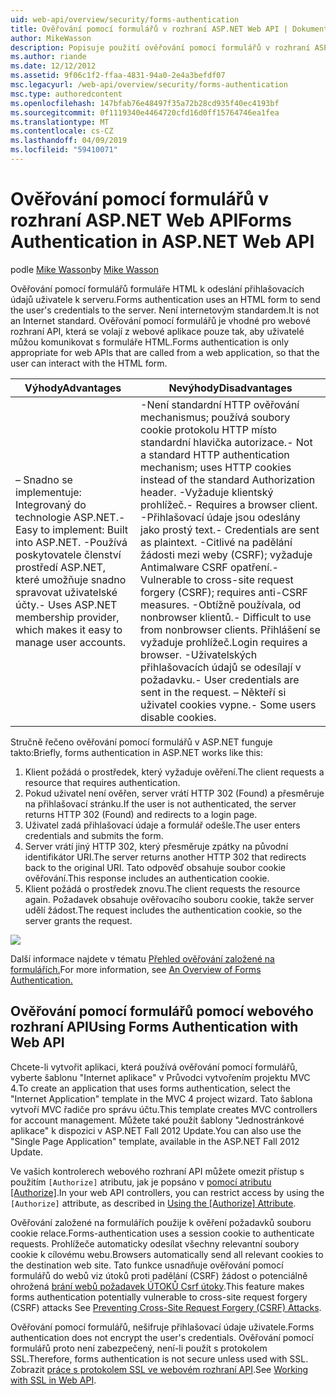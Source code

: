 ```yaml
---
uid: web-api/overview/security/forms-authentication
title: Ověřování pomocí formulářů v rozhraní ASP.NET Web API | Dokumentace Microsoftu
author: MikeWasson
description: Popisuje použití ověřování pomocí formulářů v rozhraní ASP.NET Web API.
ms.author: riande
ms.date: 12/12/2012
ms.assetid: 9f06c1f2-ffaa-4831-94a0-2e4a3befdf07
msc.legacyurl: /web-api/overview/security/forms-authentication
msc.type: authoredcontent
ms.openlocfilehash: 147bfab76e48497f35a72b28cd935f40ec4193bf
ms.sourcegitcommit: 0f1119340e4464720cfd16d0ff15764746ea1fea
ms.translationtype: MT
ms.contentlocale: cs-CZ
ms.lasthandoff: 04/09/2019
ms.locfileid: "59410071"
---
```

# <a name="forms-authentication-in-aspnet-web-api"></a><span data-ttu-id="686fe-103">Ověřování pomocí formulářů v rozhraní ASP.NET Web API</span><span class="sxs-lookup"><span data-stu-id="686fe-103">Forms Authentication in ASP.NET Web API</span></span>

<span data-ttu-id="686fe-104">podle [Mike Wasson](https://github.com/MikeWasson)</span><span class="sxs-lookup"><span data-stu-id="686fe-104">by [Mike Wasson](https://github.com/MikeWasson)</span></span>

<span data-ttu-id="686fe-105">Ověřování pomocí formulářů formuláře HTML k odeslání přihlašovacích údajů uživatele k serveru.</span><span class="sxs-lookup"><span data-stu-id="686fe-105">Forms authentication uses an HTML form to send the user's credentials to the server.</span></span> <span data-ttu-id="686fe-106">Není internetovým standardem.</span><span class="sxs-lookup"><span data-stu-id="686fe-106">It is not an Internet standard.</span></span> <span data-ttu-id="686fe-107">Ověřování pomocí formulářů je vhodné pro webové rozhraní API, která se volají z webové aplikace pouze tak, aby uživatelé můžou komunikovat s formuláře HTML.</span><span class="sxs-lookup"><span data-stu-id="686fe-107">Forms authentication is only appropriate for web APIs that are called from a web application, so that the user can interact with the HTML form.</span></span>

| <span data-ttu-id="686fe-108">Výhody</span><span class="sxs-lookup"><span data-stu-id="686fe-108">Advantages</span></span> | <span data-ttu-id="686fe-109">Nevýhody</span><span class="sxs-lookup"><span data-stu-id="686fe-109">Disadvantages</span></span> |
| --- | --- |
| <span data-ttu-id="686fe-110">– Snadno se implementuje: Integrovaný do technologie ASP.NET.</span><span class="sxs-lookup"><span data-stu-id="686fe-110">- Easy to implement: Built into ASP.NET.</span></span> <span data-ttu-id="686fe-111">-Používá poskytovatele členství prostředí ASP.NET, které umožňuje snadno spravovat uživatelské účty.</span><span class="sxs-lookup"><span data-stu-id="686fe-111">- Uses ASP.NET membership provider, which makes it easy to manage user accounts.</span></span> | <span data-ttu-id="686fe-112">-Není standardní HTTP ověřování mechanismus; používá soubory cookie protokolu HTTP místo standardní hlavička autorizace.</span><span class="sxs-lookup"><span data-stu-id="686fe-112">- Not a standard HTTP authentication mechanism; uses HTTP cookies instead of the standard Authorization header.</span></span> <span data-ttu-id="686fe-113">-Vyžaduje klientský prohlížeč.</span><span class="sxs-lookup"><span data-stu-id="686fe-113">- Requires a browser client.</span></span> <span data-ttu-id="686fe-114">-Přihlašovací údaje jsou odeslány jako prostý text.</span><span class="sxs-lookup"><span data-stu-id="686fe-114">- Credentials are sent as plaintext.</span></span> <span data-ttu-id="686fe-115">-Citlivé na padělání žádosti mezi weby (CSRF); vyžaduje Antimalware CSRF opatření.</span><span class="sxs-lookup"><span data-stu-id="686fe-115">- Vulnerable to cross-site request forgery (CSRF); requires anti-CSRF measures.</span></span> <span data-ttu-id="686fe-116">-Obtížně používala, od nonbrowser klientů.</span><span class="sxs-lookup"><span data-stu-id="686fe-116">- Difficult to use from nonbrowser clients.</span></span> <span data-ttu-id="686fe-117">Přihlášení se vyžaduje prohlížeč.</span><span class="sxs-lookup"><span data-stu-id="686fe-117">Login requires a browser.</span></span> <span data-ttu-id="686fe-118">-Uživatelských přihlašovacích údajů se odesílají v požadavku.</span><span class="sxs-lookup"><span data-stu-id="686fe-118">- User credentials are sent in the request.</span></span> <span data-ttu-id="686fe-119">– Někteří si uživatel cookies vypne.</span><span class="sxs-lookup"><span data-stu-id="686fe-119">- Some users disable cookies.</span></span> |

<span data-ttu-id="686fe-120">Stručně řečeno ověřování pomocí formulářů v ASP.NET funguje takto:</span><span class="sxs-lookup"><span data-stu-id="686fe-120">Briefly, forms authentication in ASP.NET works like this:</span></span>

1. <span data-ttu-id="686fe-121">Klient požádá o prostředek, který vyžaduje ověření.</span><span class="sxs-lookup"><span data-stu-id="686fe-121">The client requests a resource that requires authentication.</span></span>
2. <span data-ttu-id="686fe-122">Pokud uživatel není ověřen, server vrátí HTTP 302 (Found) a přesměruje na přihlašovací stránku.</span><span class="sxs-lookup"><span data-stu-id="686fe-122">If the user is not authenticated, the server returns HTTP 302 (Found) and redirects to a login page.</span></span>
3. <span data-ttu-id="686fe-123">Uživatel zadá přihlašovací údaje a formulář odešle.</span><span class="sxs-lookup"><span data-stu-id="686fe-123">The user enters credentials and submits the form.</span></span>
4. <span data-ttu-id="686fe-124">Server vrátí jiný HTTP 302, který přesměruje zpátky na původní identifikátor URI.</span><span class="sxs-lookup"><span data-stu-id="686fe-124">The server returns another HTTP 302 that redirects back to the original URI.</span></span> <span data-ttu-id="686fe-125">Tato odpověď obsahuje soubor cookie ověřování.</span><span class="sxs-lookup"><span data-stu-id="686fe-125">This response includes an authentication cookie.</span></span>
5. <span data-ttu-id="686fe-126">Klient požádá o prostředek znovu.</span><span class="sxs-lookup"><span data-stu-id="686fe-126">The client requests the resource again.</span></span> <span data-ttu-id="686fe-127">Požadavek obsahuje ověřovacího souboru cookie, takže server udělí žádost.</span><span class="sxs-lookup"><span data-stu-id="686fe-127">The request includes the authentication cookie, so the server grants the request.</span></span>

![](forms-authentication/_static/image1.png)

<span data-ttu-id="686fe-128">Další informace najdete v tématu [Přehled ověřování založené na formulářích.](../../../web-forms/overview/older-versions-security/introduction/an-overview-of-forms-authentication-cs.md)</span><span class="sxs-lookup"><span data-stu-id="686fe-128">For more information, see [An Overview of Forms Authentication.](../../../web-forms/overview/older-versions-security/introduction/an-overview-of-forms-authentication-cs.md)</span></span>

## <a name="using-forms-authentication-with-web-api"></a><span data-ttu-id="686fe-129">Ověřování pomocí formulářů pomocí webového rozhraní API</span><span class="sxs-lookup"><span data-stu-id="686fe-129">Using Forms Authentication with Web API</span></span>

<span data-ttu-id="686fe-130">Chcete-li vytvořit aplikaci, která používá ověřování pomocí formulářů, vyberte šablonu "Internet aplikace" v Průvodci vytvořením projektu MVC 4.</span><span class="sxs-lookup"><span data-stu-id="686fe-130">To create an application that uses forms authentication, select the "Internet Application" template in the MVC 4 project wizard.</span></span> <span data-ttu-id="686fe-131">Tato šablona vytvoří MVC řadiče pro správu účtu.</span><span class="sxs-lookup"><span data-stu-id="686fe-131">This template creates MVC controllers for account management.</span></span> <span data-ttu-id="686fe-132">Můžete také použít šablony "Jednostránkové aplikace" k dispozici v ASP.NET Fall 2012 Update.</span><span class="sxs-lookup"><span data-stu-id="686fe-132">You can also use the "Single Page Application" template, available in the ASP.NET Fall 2012 Update.</span></span>

<span data-ttu-id="686fe-133">Ve vašich kontrolerech webového rozhraní API můžete omezit přístup s použitím `[Authorize]` atributu, jak je popsáno v [pomocí atributu [Authorize]](authentication-and-authorization-in-aspnet-web-api.md#auth3).</span><span class="sxs-lookup"><span data-stu-id="686fe-133">In your web API controllers, you can restrict access by using the `[Authorize]` attribute, as described in [Using the [Authorize] Attribute](authentication-and-authorization-in-aspnet-web-api.md#auth3).</span></span>

<span data-ttu-id="686fe-134">Ověřování založené na formulářích použije k ověření požadavků souboru cookie relace.</span><span class="sxs-lookup"><span data-stu-id="686fe-134">Forms-authentication uses a session cookie to authenticate requests.</span></span> <span data-ttu-id="686fe-135">Prohlížeče automaticky odesílat všechny relevantní soubory cookie k cílovému webu.</span><span class="sxs-lookup"><span data-stu-id="686fe-135">Browsers automatically send all relevant cookies to the destination web site.</span></span> <span data-ttu-id="686fe-136">Tato funkce usnadňuje ověřování pomocí formulářů do webů viz útoků proti padělání (CSRF) žádost o potenciálně ohrožená [brání webů požadavek ÚTOKŮ Csrf útoky](preventing-cross-site-request-forgery-csrf-attacks.md).</span><span class="sxs-lookup"><span data-stu-id="686fe-136">This feature makes forms authentication potentially vulnerable to cross-site request forgery (CSRF) attacks See [Preventing Cross-Site Request Forgery (CSRF) Attacks](preventing-cross-site-request-forgery-csrf-attacks.md).</span></span>

<span data-ttu-id="686fe-137">Ověřování pomocí formulářů, nešifruje přihlašovací údaje uživatele.</span><span class="sxs-lookup"><span data-stu-id="686fe-137">Forms authentication does not encrypt the user's credentials.</span></span> <span data-ttu-id="686fe-138">Ověřování pomocí formulářů proto není zabezpečený, není-li použít s protokolem SSL.</span><span class="sxs-lookup"><span data-stu-id="686fe-138">Therefore, forms authentication is not secure unless used with SSL.</span></span> <span data-ttu-id="686fe-139">Zobrazit [práce s protokolem SSL ve webovém rozhraní API](working-with-ssl-in-web-api.md).</span><span class="sxs-lookup"><span data-stu-id="686fe-139">See [Working with SSL in Web API](working-with-ssl-in-web-api.md).</span></span>
